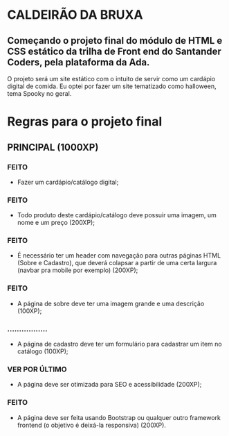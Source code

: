# CALDEIRÃO DA BRUXA

## Começando o projeto final do módulo de HTML e CSS estático da trilha de Front end do Santander Coders, pela plataforma da Ada.
O projeto será um site estático com o intuito de servir como um cardápio digital de comida.
Eu optei por fazer um site tematizado como halloween, tema Spooky no geral.

# Regras para o projeto final
## PRINCIPAL (1000XP)

### FEITO
- Fazer um cardápio/catálogo digital; 
### FEITO
- Todo produto deste cardápio/catálogo deve possuir uma imagem, um nome e um preço (200XP);
### FEITO
- É necessário ter um header com navegação para outras páginas HTML (Sobre e Cadastro), que deverá colapsar a partir de uma certa largura (navbar pra mobile por exemplo) (200XP);
### FEITO
- A página de sobre deve ter uma imagem grande e uma descrição (100XP);
### .................
- A página de cadastro deve ter um formulário para cadastrar um item no catálogo (100XP);
### VER POR ÚLTIMO
- A página deve ser otimizada para SEO e acessibilidade (200XP);
### FEITO
- A página deve ser feita usando Bootstrap ou qualquer outro framework frontend (o objetivo é deixá-la responsiva) (200XP).